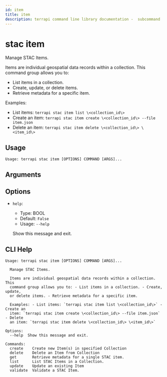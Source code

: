 ```yaml
---
id: item
title: item
description: terrapi command line library documentation -  subcommand
---
```


# stac item

Manage STAC Items.

Items are individual geospatial data records within a collection. This command group allows you to:
- List items in a collection.
- Create, update, or delete items.
- Retrieve metadata for a specific item.

Examples:
- List items: `terrapi stac item list \<collection_id\>`
- Create an item: `terrapi stac item create \<collection_id\> --file item.json`
- Delete an item: `terrapi stac item delete \<collection_id\> \<item_id\>`


## Usage

```
Usage: terrapi stac item [OPTIONS] COMMAND [ARGS]...
```

## Arguments


## Options

* `help`:
    * Type: BOOL
    * Default: `False`
    * Usage: `--help`

    Show this message and exit.



## CLI Help

```
Usage: terrapi stac item [OPTIONS] COMMAND [ARGS]...

  Manage STAC Items.

  Items are individual geospatial data records within a collection. This
  command group allows you to: - List items in a collection. - Create, update,
  or delete items. - Retrieve metadata for a specific item.

  Examples: - List items: `terrapi stac item list \<collection_id\>` - Create an
  item: `terrapi stac item create \<collection_id\> --file item.json` - Delete
  an item: `terrapi stac item delete \<collection_id\> \<item_id\>`

Options:
  --help  Show this message and exit.

Commands:
  create    Create new Item(s) in specified Collection
  delete    Delete an Item from Collection
  get       Retrieve metadata for a single STAC item.
  list      List STAC Items in a Collection.
  update    Update an existing Item
  validate  Validate a STAC Item.
```

